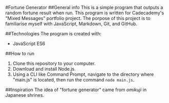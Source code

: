 #Fortune Generator
##General info
This is a simple program that outputs a random fortune result when run. This program is written for Cadecademy's "Mixed Messages" portfolio project. The porpose of this project is to familiarise myself with JavaScript, Markdown, Git, and GitHub.

##Technologies
The program is created with:
* JavaScript ES6

##How to run
1. Clone this repository to your computer.
2. Download and install Node.js.
3. Using a CLI like Command Prompt, navigate to the directory where "main.js" is located, then run the command `node main.js`.

##Inspiration
The idea of "fortune generator" came from *omikuji* in Japanese shrines.